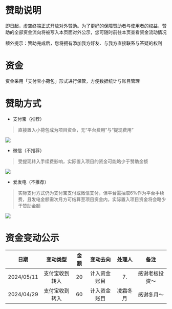 # 赞助说明

即日起，虚空终端正式开放对外赞助。为了更好的保障赞助者与使用者的权益，赞助的全部资金流向将被写入本页面对外公示，您可随时前往本页查看资金流动情况

额外提示：赞助完成后，您将拥有添加我方好友、与我方直接联系与答疑的权利

# 资金

资金采用「支付宝小荷包」形式进行保管，方便数据统计与账目管理

# 赞助方式

- 支付宝（推荐）

> 直接置入小荷包成为项目资金，无“平台费用”与“提现费用”

![](https://img.starsharbor.com/2024-05-01/f6edad39f6de2.jpg)

- 微信（不推荐）

> 受提现转入手续费影响，实际置入项目的资金可能略少于赞助金额

![](https://img.starsharbor.com/2024-05-01/9d2205bd72c01.png)

- 爱发电（不推荐）

> 实际支付方式仍为支付宝支付或微信支付，但平台需抽取6%作为平台手续费，且发电金额需次月方可结算至项目资金内，实际置入项目资金将会略少于赞助金额

![](https://img.starsharbor.com/2024-05-01/04b3072e47026.jpg)

# 资金变动公示

|日期|变动类型|金额|变动去向|处理人|备注|
|:----:|:----:|:----:|:----:|:----:|:----:|
|2024/05/11|支付宝收到转入|20|计入资金账目|7.|感谢老板投资～|
|2024/04/29|支付宝收到转入|60|计入资金账目|凌霜冬月|感谢冬月～|